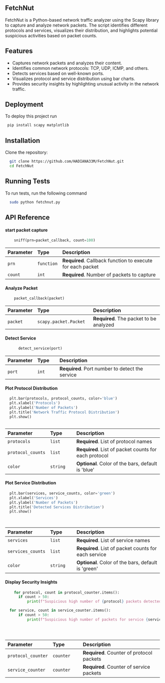 ## FetchNut

FetchNut is a Python-based network traffic analyzer using the Scapy library to capture and analyze network packets. The script identifies different protocols and services, visualizes their distribution, and highlights potential suspicious activities based on packet counts.


## Features

- Captures network packets and analyzes their content.
- Identifies common network protocols: TCP, UDP, ICMP, and others.
- Detects services based on well-known ports.
- Visualizes protocol and service distribution using bar charts.
- Provides security insights by highlighting unusual activity in the network traffic.


## Deployment

To deploy this project run

```sh
 pip install scapy matplotlib
```


## Installation

Clone the repository:

```bash
  git clone https://github.com/HADIANA33M/FetchNut.git
  cd FetchNut
```
    
## Running Tests

To run tests, run the following command

```bash
  sudo python fetchnut.py

```


## API Reference

#### start packet capture

```python
    sniff(prn=packet_callback, count=100)

```

| Parameter | Type     | Description                |
| :-------- | :------- | :------------------------- |
| `prn` | `function` | **Required**. Callback function to execute for each packet |
| `count` | `int` | **Required**. Number of packets to capture |

#### Analyze Packet

```python
    packet_callback(packet)

```

| Parameter | Type     | Description                       |
| :-------- | :------- | :-------------------------------- |
| `packet`      | `scapy.packet.Packet	` | **Required**. The packet to be analyzed |


#### Detect Service

```python
      detect_service(port)


```

| Parameter | Type     | Description                       |
| :-------- | :------- | :-------------------------------- |
| `port`      | `int	` | **Required**. Port number to detect the service |


#### Plot Protocol Distribution

```python
  plt.bar(protocols, protocol_counts, color='blue')
  plt.xlabel('Protocols')
  plt.ylabel('Number of Packets')
  plt.title('Network Traffic Protocol Distribution')
  plt.show()



```

| Parameter | Type     | Description                       |
| :-------- | :------- | :-------------------------------- |
| `protocols`      | `list	` | **Required**. List of protocol names |
| `protocol_counts`      | `list	` | **Required**. List of packet counts for each protocol |
| `color`      | `string	` | **Optional**. Color of the bars, default is 'blue' |





#### Plot Service Distribution

```python
  plt.bar(services, service_counts, color='green')
  plt.xlabel('Services')
  plt.ylabel('Number of Packets')
  plt.title('Detected Services Distribution')
  plt.show()




```

| Parameter | Type     | Description                       |
| :-------- | :------- | :-------------------------------- |
| `services`      | `list	` | **Required**. List of service names |
| `services_counts`      | `list	` | **Required**. List of packet counts for each service |
| `color`      | `string	` | **Optional**. Color of the bars, default is 'green' |




#### Display Security Insights

```python
    for protocol, count in protocol_counter.items():
      if count > 50:
          print(f"Suspicious high number of {protocol} packets detected: {count}")

  for service, count in service_counter.items():
      if count > 50:
          print(f"Suspicious high number of packets for service {service} detected: {count}")





```

| Parameter | Type     | Description                       |
| :-------- | :------- | :-------------------------------- |
| `protocol_counter`      | `counter	` | **Required**. Counter of protocol packets |
| `service_counter`      | `counter	` | **Required**. Counter of service packets |





